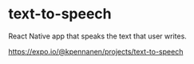 # text-to-speech

React Native app that speaks the text that user writes.

https://expo.io/@kpennanen/projects/text-to-speech
